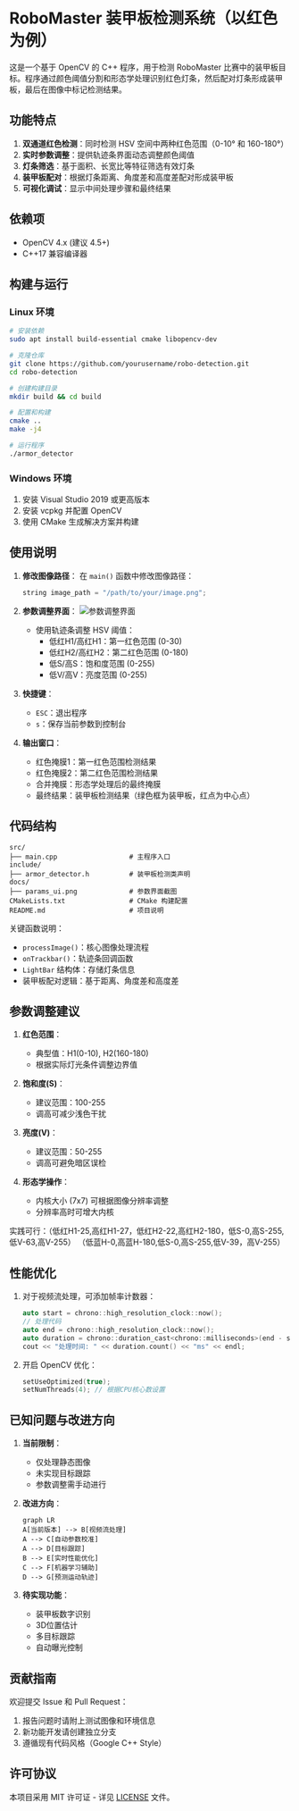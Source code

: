 # RoboMaster 装甲板检测系统（以红色为例）

这是一个基于 OpenCV 的 C++ 程序，用于检测 RoboMaster 比赛中的装甲板目标。程序通过颜色阈值分割和形态学处理识别红色灯条，然后配对灯条形成装甲板，最后在图像中标记检测结果。

## 功能特点

1. **双通道红色检测**：同时检测 HSV 空间中两种红色范围（0-10° 和 160-180°）
2. **实时参数调整**：提供轨迹条界面动态调整颜色阈值
3. **灯条筛选**：基于面积、长宽比等特征筛选有效灯条
4. **装甲板配对**：根据灯条距离、角度差和高度差配对形成装甲板
5. **可视化调试**：显示中间处理步骤和最终结果

## 依赖项

- OpenCV 4.x (建议 4.5+)
- C++17 兼容编译器

## 构建与运行

### Linux 环境

```bash
# 安装依赖
sudo apt install build-essential cmake libopencv-dev

# 克隆仓库
git clone https://github.com/yourusername/robo-detection.git
cd robo-detection

# 创建构建目录
mkdir build && cd build

# 配置和构建
cmake ..
make -j4

# 运行程序
./armor_detector
```

### Windows 环境

1. 安装 Visual Studio 2019 或更高版本
2. 安装 vcpkg 并配置 OpenCV
3. 使用 CMake 生成解决方案并构建

## 使用说明

1. **修改图像路径**：
   在 `main()` 函数中修改图像路径：
   ```cpp
   string image_path = "/path/to/your/image.png";
   ```

2. **参数调整界面**：
   ![参数调整界面](docs/params_ui.png)
   - 使用轨迹条调整 HSV 阈值：
     - 低红H1/高红H1：第一红色范围 (0-30)
     - 低红H2/高红H2：第二红色范围 (0-180)
     - 低S/高S：饱和度范围 (0-255)
     - 低V/高V：亮度范围 (0-255)

3. **快捷键**：
   - `ESC`：退出程序
   - `s`：保存当前参数到控制台

4. **输出窗口**：
   - 红色掩膜1：第一红色范围检测结果
   - 红色掩膜2：第二红色范围检测结果
   - 合并掩膜：形态学处理后的最终掩膜
   - 最终结果：装甲板检测结果（绿色框为装甲板，红点为中心点）

## 代码结构

```
src/
├── main.cpp                  # 主程序入口
include/                      
├── armor_detector.h          # 装甲板检测类声明
docs/                         
├── params_ui.png             # 参数界面截图
CMakeLists.txt                # CMake 构建配置
README.md                     # 项目说明
```

关键函数说明：
- `processImage()`：核心图像处理流程
- `onTrackbar()`：轨迹条回调函数
- `LightBar` 结构体：存储灯条信息
- 装甲板配对逻辑：基于距离、角度差和高度差

## 参数调整建议

1. **红色范围**：
   - 典型值：H1(0-10), H2(160-180)
   - 根据实际灯光条件调整边界值

2. **饱和度(S)**：
   - 建议范围：100-255
   - 调高可减少浅色干扰

3. **亮度(V)**：
   - 建议范围：50-255
   - 调高可避免暗区误检

4. **形态学操作**：
   - 内核大小 (7x7) 可根据图像分辨率调整
   - 分辨率高时可增大内核
     
实践可行：（低红H1-25,高红H1-27，低红H2-22,高红H2-180，低S-0,高S-255,低V-63,高V-255）
（低蓝H-0,高蓝H-180,低S-0,高S-255,低V-39，高V-255）
## 性能优化

1. 对于视频流处理，可添加帧率计数器：
   ```cpp
   auto start = chrono::high_resolution_clock::now();
   // 处理代码
   auto end = chrono::high_resolution_clock::now();
   auto duration = chrono::duration_cast<chrono::milliseconds>(end - start);
   cout << "处理时间: " << duration.count() << "ms" << endl;
   ```

2. 开启 OpenCV 优化：
   ```cpp
   setUseOptimized(true);
   setNumThreads(4); // 根据CPU核心数设置
   ```

## 已知问题与改进方向

1. **当前限制**：
   - 仅处理静态图像
   - 未实现目标跟踪
   - 参数调整需手动进行

2. **改进方向**：
   ```mermaid
   graph LR
   A[当前版本] --> B[视频流处理]
   A --> C[自动参数校准]
   A --> D[目标跟踪]
   B --> E[实时性能优化]
   C --> F[机器学习辅助]
   D --> G[预测运动轨迹]
   ```

3. **待实现功能**：
   - 装甲板数字识别
   - 3D位置估计
   - 多目标跟踪
   - 自动曝光控制

## 贡献指南

欢迎提交 Issue 和 Pull Request：
1. 报告问题时请附上测试图像和环境信息
2. 新功能开发请创建独立分支
3. 遵循现有代码风格（Google C++ Style）

## 许可协议

本项目采用 MIT 许可证 - 详见 [LICENSE](LICENSE) 文件。
